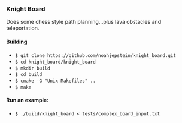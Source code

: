 ### Knight Board

Does some chess style path planning...plus lava obstacles and teleportation.

#### Building
- `$ git clone https://github.com/noahjepstein/knight_board.git`
- `$ cd knight_board/knight_board`
- `$ mkdir build`
- `$ cd build`
- `$ cmake -G "Unix Makefiles" ..`
- `$ make`

#### Run an example:
- `$ ./build/knight_board < tests/complex_board_input.txt`
